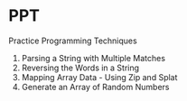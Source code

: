 # PPT
Practice Programming Techniques

1. Parsing a String with Multiple Matches
2. Reversing the Words in a String
3. Mapping Array Data - Using Zip and Splat
4. Generate an Array of Random Numbers